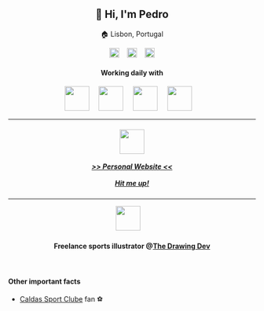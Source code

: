 <h2 align='center'>👋 Hi, I'm Pedro</h2>

<p align='center'>🏠 Lisbon, Portugal</p>

<p align='center'>
    <a href="https://www.linkedin.com/in/pedromlfonseca/"><img width='20px' src="https://encrypted-tbn0.gstatic.com/images?q=tbn%3AANd9GcSf_KBK_0_rRw9zkazLgksl6dNMasmTiN6SqA&usqp=CAU" /></a>&nbsp;&nbsp;&nbsp;
    <a href="mailto:pmlfonseca@outlook.com"><img width='20px' src="https://www.freepnglogos.com/uploads/logo-outlook-png/file-microsoft-office-outlook-logo-present-svg-wikipedia-1.png" /></a>&nbsp;&nbsp;&nbsp;
    <a href="https://open.spotify.com/user/21xkghmsk6kr5jao2aniugvda"><img width='20px' src="https://dashboard.snapcraft.io/site_media/appmedia/2017/12/spotify-linux-256.png" /></a>
</p>

<h4 align='center'>Working daily with</h4>
<p align='center'>
   <img height='50px' src="https://upload.wikimedia.org/wikipedia/commons/thumb/8/80/HTML5_logo_resized.svg/725px-HTML5_logo_resized.svg.png" />&nbsp;&nbsp;&nbsp;&nbsp;
   <img height='50px' src="https://upload.wikimedia.org/wikipedia/commons/d/d5/CSS3_logo_and_wordmark.svg" />&nbsp;&nbsp;&nbsp;&nbsp;
   <img height='50px' src="https://user-images.githubusercontent.com/44099019/174817949-cf6527b3-cc16-48f6-9db4-b7dfe76880f5.png" />&nbsp;&nbsp;&nbsp;&nbsp;
   <img height='50px' src="https://i.pinimg.com/originals/84/b1/06/84b1065e798f61aa80b8670a4b6fbb4d.png" />&nbsp;&nbsp;&nbsp;&nbsp;
</p>

<hr>

<h5 align='center'>
    <img height='50px' src="https://user-images.githubusercontent.com/44099019/174815814-b63f7d9f-347a-432d-a749-f7fc83dde4f7.png" />
    <br /><br />
    <a href="https://pmlf.github.io/">>> Personal Website <<</a>
    <br /><br />
    <a href="https://www.linkedin.com/in/pedromlfonseca/">Hit me up!</a>
</h5>

<hr>

<p align='center'>
   <img height='50px' src="https://thedrawingdev.com/cdn/shop/files/Logowhite.png?v=1697819413" />&nbsp;&nbsp;&nbsp;&nbsp;
</p>
<h4 align='center'>Freelance sports illustrator @<a href="https://thedrawingdev.com/">The Drawing Dev</a></h4>

<br />

#### Other important facts
- <a href="https://caldassportclube.pt/">Caldas Sport Clube</a> fan ⚽
